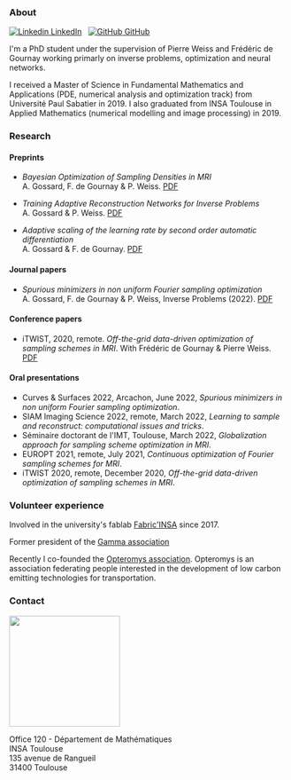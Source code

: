 <!-- ## Alban Gossard -->

<!-- Welcome to my personal webpage. I put here some information about my research, teaching and other stuff I want to share. -->

<!-- [button url="README.md"](Homepage) -->
<!-- ## [Homepage](README.md) [Teaching](teaching.md) -->
<!-- <button name="button" onclick="teaching.md">Teaching</button> -->

### About

[![Linkedin](https://i.stack.imgur.com/gVE0j.png) LinkedIn](https://www.linkedin.com/in/alban-gossard/)
&nbsp;
[![GitHub](https://i.stack.imgur.com/tskMh.png) GitHub](https://github.com/albangossard/)

I'm a PhD student under the supervision of Pierre Weiss and Frédéric de Gournay working primarly on inverse problems, optimization and neural networks.

I received a Master of Science in Fundamental Mathematics and Applications (PDE, numerical analysis and optimization track) from Université Paul Sabatier in 2019.
I also graduated from INSA Toulouse in Applied Mathematics (numerical modelling and image processing) in 2019.

### Research

#### Preprints

- *Bayesian Optimization of Sampling Densities in MRI*<br>
A. Gossard, F. de Gournay & P. Weiss. [PDF](https://arxiv.org/abs/2209.07170)

- *Training Adaptive Reconstruction Networks for Inverse Problems*<br>
A. Gossard & P. Weiss. [PDF](https://hal.archives-ouvertes.fr/hal-03585120v2/document)

- *Adaptive scaling of the learning rate by second order automatic differentiation*<br>
A. Gossard & F. de Gournay. [PDF](https://hal.archives-ouvertes.fr/hal-03748574/document)

#### Journal papers

- *Spurious minimizers in non uniform Fourier sampling optimization*<br>
A. Gossard, F. de Gournay & P. Weiss, Inverse Problems (2022). [PDF](https://hal.archives-ouvertes.fr/hal-03212145/file/main.pdf)

#### Conference papers

- iTWIST, 2020, remote. *Off-the-grid data-driven optimization of sampling schemes in MRI*. With Frédéric de Gournay & Pierre Weiss. [PDF](https://arxiv.org/abs/2010.01817)

#### Oral presentations

- Curves & Surfaces 2022, Arcachon, June 2022, *Spurious minimizers in non uniform Fourier sampling optimization*.
- SIAM Imaging Science 2022, remote, March 2022, *Learning to sample and reconstruct: computational issues and tricks*.
- Séminaire doctorant de l'IMT, Toulouse, March 2022, *Globalization approach for sampling scheme optimization in MRI*.
- EUROPT 2021, remote, July 2021, *Continuous optimization of Fourier sampling schemes for MRI*.
- iTWIST 2020, remote, December 2020, *Off-the-grid data-driven optimization of sampling schemes in MRI*.


### Volunteer experience

Involved in the university's fablab [Fabric'INSA](http://www.fabric-insa.fr) since 2017.

Former president of the [Gamma association](https://etud.insa-toulouse.fr/~gamma/)

Recently I co-founded the [Opteromys association](https://opteromys.github.io/).
Opteromys is an association federating people interested in the development of low carbon emitting technologies for transportation.


### Contact

[<img src="https://www.albangossard.com/email.png" width="200" />](https://www.albangossard.com/redirect-mailto.php)

Office 120 - Département de Mathématiques<br />
INSA Toulouse<br />
135 avenue de Rangueil<br />
31400 Toulouse
